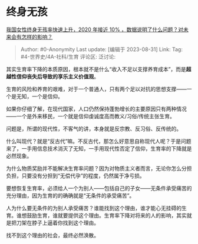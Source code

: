 # 终身无孩
[我国女性终身无孩率快速上升，2020 年接近 10% ，数据说明了什么问题？对未来会有怎样的影响？](https://www.zhihu.com/question/583739598/answer/2893695858)

> Author: #0-Anonymity
> Last update: [编辑于 2023-08-31]
> Link:
> Tag: #4-世界史/4A-社科/生育
> 评论区:
> 泛讨论:

其实生育率下降的本质原因，根本就不是什么“收入不足以支撑养育成本”，而是**超越性信仰丧失后导致的享乐主义价值观**。

生育的风险和养育的艰难，对于一个普通人，只有两个足以对抗的思想支撑——一个是无知，一个是信仰。

如果你仔细了解，在现代国家，人口仍然保持蓬勃增长的主要原因只有两种情况——一个是外来移民，一个就是信仰虔诚度高而教义/习俗/传统主张生育。

问题是，所谓的现代性，不客气的讲，本身就是反宗教、反习俗、反传统的。

什么叫现代？就是“反古代”嘛。不反古代，那怎么好意思自称现代人呢？于是问题来了，一手用信息技术消灭了无知，一手用现代性否定了信仰，生育率的下降就是必然现象。

为什么物质奖励并不能解决生育率问题？因为对物质主义者而言，无论你怎么分担负担，只要没有分担到“无偿代孕”的程度，仍然属于净亏损。

要想恢复生育率，必须给人一个为别人——包括自己的子女——无条件承受痛苦的充分理由，因为生育的的确确就是“无条件的承受痛苦”。

人为什么要无条件的为别人承受痛苦？谁能找到这个理由，谁才能心无挂碍的生育。谁想鼓励生育，谁就要提供这个理由。生育率下降对将来的人的影响，其实就是把刀架在脖子上逼着你找到这个理由。

找不到这个理由的社会，最终必然涣散。
